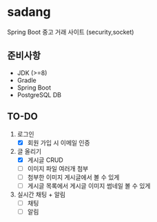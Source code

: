 # sadang

Spring Boot 중고 거래 사이트 (security,socket)

## 준비사항
 - JDK (>=8)
 - Gradle
 - Spring Boot
 - PostgreSQL DB


## TO-DO

1. 로그인
   - [x] 회원 가입 시 이메일 인증
2. 글 올리기
   - [x] 게시글 CRUD
   - [ ] 이미지 파일 여러개 첨부
   - [ ] 첨부한 이미지 게시글에서 볼 수 있게
   - [ ] 게시글 목록에서 게시글 이미지 썸네일 볼 수 있게
3. 실시간 채팅 + 알림
   - [ ] 채팅
   - [ ] 알림